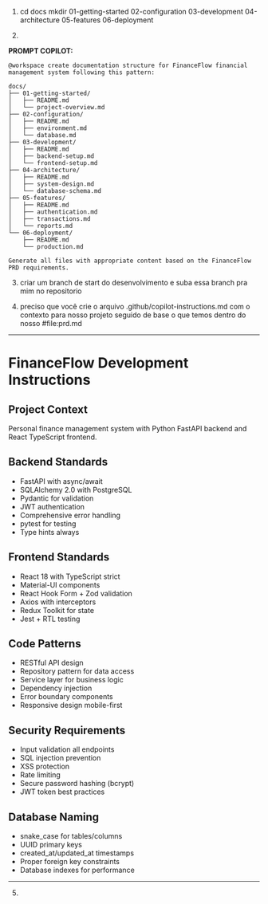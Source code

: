1. cd docs
mkdir 01-getting-started 02-configuration 03-development 04-architecture 05-features 06-deployment

2. 

**PROMPT COPILOT:**
```
@workspace create documentation structure for FinanceFlow financial management system following this pattern:

docs/
├── 01-getting-started/
│   ├── README.md
│   └── project-overview.md
├── 02-configuration/
│   ├── README.md
│   ├── environment.md
│   └── database.md
├── 03-development/
│   ├── README.md
│   ├── backend-setup.md
│   └── frontend-setup.md
├── 04-architecture/
│   ├── README.md
│   ├── system-design.md
│   └── database-schema.md
├── 05-features/
│   ├── README.md
│   ├── authentication.md
│   ├── transactions.md
│   └── reports.md
└── 06-deployment/
    ├── README.md
    └── production.md

Generate all files with appropriate content based on the FinanceFlow PRD requirements.
```

3. criar um branch de start do desenvolvimento e suba essa branch pra mim no repositorio

4. preciso que você crie o arquivo .github/copilot-instructions.md com o contexto para nosso projeto seguido de base o que temos dentro do nosso #file:prd.md 
---
# FinanceFlow Development Instructions

## Project Context
Personal finance management system with Python FastAPI backend and React TypeScript frontend.

## Backend Standards
- FastAPI with async/await
- SQLAlchemy 2.0 with PostgreSQL
- Pydantic for validation
- JWT authentication
- Comprehensive error handling
- pytest for testing
- Type hints always

## Frontend Standards  
- React 18 with TypeScript strict
- Material-UI components
- React Hook Form + Zod validation
- Axios with interceptors
- Redux Toolkit for state
- Jest + RTL testing

## Code Patterns
- RESTful API design
- Repository pattern for data access
- Service layer for business logic
- Dependency injection
- Error boundary components
- Responsive design mobile-first

## Security Requirements
- Input validation all endpoints
- SQL injection prevention
- XSS protection
- Rate limiting
- Secure password hashing (bcrypt)
- JWT token best practices

## Database Naming
- snake_case for tables/columns
- UUID primary keys
- created_at/updated_at timestamps
- Proper foreign key constraints
- Database indexes for performance

---

5. 